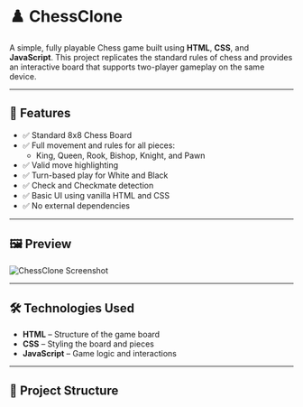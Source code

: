 # ♟️ ChessClone

A simple, fully playable Chess game built using **HTML**, **CSS**, and **JavaScript**. This project replicates the standard rules of chess and provides an interactive board that supports two-player gameplay on the same device.

---

## 🚀 Features

- ✅ Standard 8x8 Chess Board
- ✅ Full movement and rules for all pieces:
  - King, Queen, Rook, Bishop, Knight, and Pawn
- ✅ Valid move highlighting
- ✅ Turn-based play for White and Black
- ✅ Check and Checkmate detection
- ✅ Basic UI using vanilla HTML and CSS
- ✅ No external dependencies

---

## 🖼️ Preview

![ChessClone Screenshot](./screenshot.png)

---

## 🛠️ Technologies Used

- **HTML** – Structure of the game board
- **CSS** – Styling the board and pieces
- **JavaScript** – Game logic and interactions

---

## 📁 Project Structure

